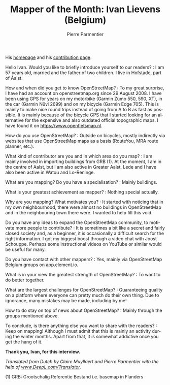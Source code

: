 ﻿---
title: "Mapper of the Month: Ivan Lievens (Belgium)"
featured:
layout: post
category: motm
author: Pierre Parmentier
lang: en
---

His [homepage](https://www.openstreetmap.org/user/Ivan%20Lievens) and his [contribution page](http://hdyc.neis-one.org/?Ivan%20Lievens).

Hello Ivan. Would you like to briefly introduce yourself to our readers?
: I am 57 years old, married and the father of two children. I live in Hofstade, part of Aalst.

How and when did you get to know OpenStreetMap?
: To my great surprise, I have had an account on openstreetmap.org since 29 August 2008. I have been using GPS for years on my motorbike (Garmin Zümo 550, 590, XT), in the car (Garmin Nüvi 2699) and on my bicycle (Garmin Edge 705). This is mainly to make nice round trips instead of going from A to B as fast as possible. It is mainly because of the bicycle GPS that I started looking for an alternative for the expensive and also outdated official topographic maps. I have found it on <https://www.openfietsmap.nl>.

How do you use OpenStreetMap?
: Outside on bicycles, mostly indirectly via websites that use OpenStreetMap maps as a basis (RouteYou, MRA route planner, etc.).

What kind of contributor are you and in which area do you map?
: I am mainly involved in importing buildings from GRB (1). At the moment, I am in the centre of Aalst, but I am also active in Greater Aalst, Lede and I have also been active in Watou and Lo-Reninge.

What are you mapping? Do you have a specialisation?
: Mainly buildings.

What is your greatest achievement as mapper?
: Nothing special actually.

Why are you mapping? What motivates you?
: It started with noticing that in my own neighbourhood, there were almost no buildings in OpenStreetMap and in the neighbouring town there were. I wanted to help fill this void.

Do you have any ideas to expand the OpenStreetMap community, to motivate more people to contribute?
: It is sometimes a bit like a secret and fairly closed society and, as a beginner, it is occasionally a difficult search for the right information. I got my biggest boost through a video chat with Joost Schouppe. Perhaps some instructional videos on YouTube or similar would be useful for many.

Do you have contact with other mappers?
: Yes, mainly via OpenStreetMap Belgium groups on app.element.io.

What is in your view the greatest strength of OpenStreetMap?
: To want to do better together.

What are the largest challenges for OpenStreetMap?
: Guaranteeing quality on a platform where everyone can pretty much do their own thing. Due to ignorance, many mistakes may be made, including by me!

How to do stay on top of news about OpenStreetMap?
: Mainly through the groups mentioned above.

To conclude, is there anything else you want to share with the readers?
: Keep on mapping! Although I must admit that this is mainly an activity during the winter months. Apart from that, it is somewhat addictive once you get the hang of it.

**Thank you, Ivan, for this interview.**

*Translated from Dutch by Claire Muyllaert and Pierre Parmentier with the help of www.DeepL.com/Translator.*

(1) GRB: Grootschalig Referentie Bestand i.e. basemap in Flanders
